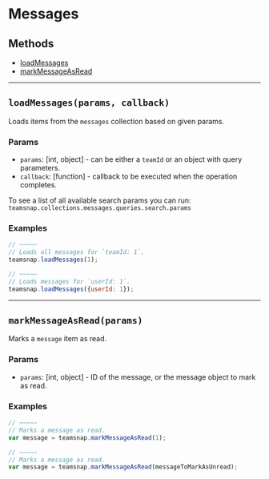 # Messages

## Methods

- [loadMessages](#loadMessages)
- [markMessageAsRead](#markMessageAsRead)


---
<a id="loadMessages"></a>
## `loadMessages(params, callback)`
Loads items from the `messages` collection based on given params.

### Params
* `params`: [int, object] - can be either a `teamId` or an object with query parameters.
* `callback`: [function] - callback to be executed when the operation completes.

To see a list of all available search params you can run:
`teamsnap.collections.messages.queries.search.params`

### Examples
```javascript
// ~~~~~
// Loads all messages for `teamId: 1`.
teamsnap.loadMessages(1);

// ~~~~~
// Loads messages for `userId: 1`.
teamsnap.loadMessages({userId: 1});
```


---


<a id="markMessageAsRead"></a>
## `markMessageAsRead(params)`
Marks a `message` item as read.

### Params
* `params`: [int, object] - ID of the message, or the message object to mark as read.

### Examples
```javascript
// ~~~~~
// Marks a message as read.
var message = teamsnap.markMessageAsRead(1);

// ~~~~~
// Marks a message as read.
var message = teamsnap.markMessageAsRead(messageToMarkAsUnread);
```

